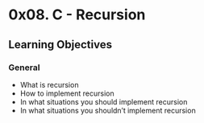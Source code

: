 # 0x08. C - Recursion
## Learning Objectives
### General
* What is recursion
* How to implement recursion
* In what situations you should implement recursion
* In what situations you shouldn’t implement recursion
